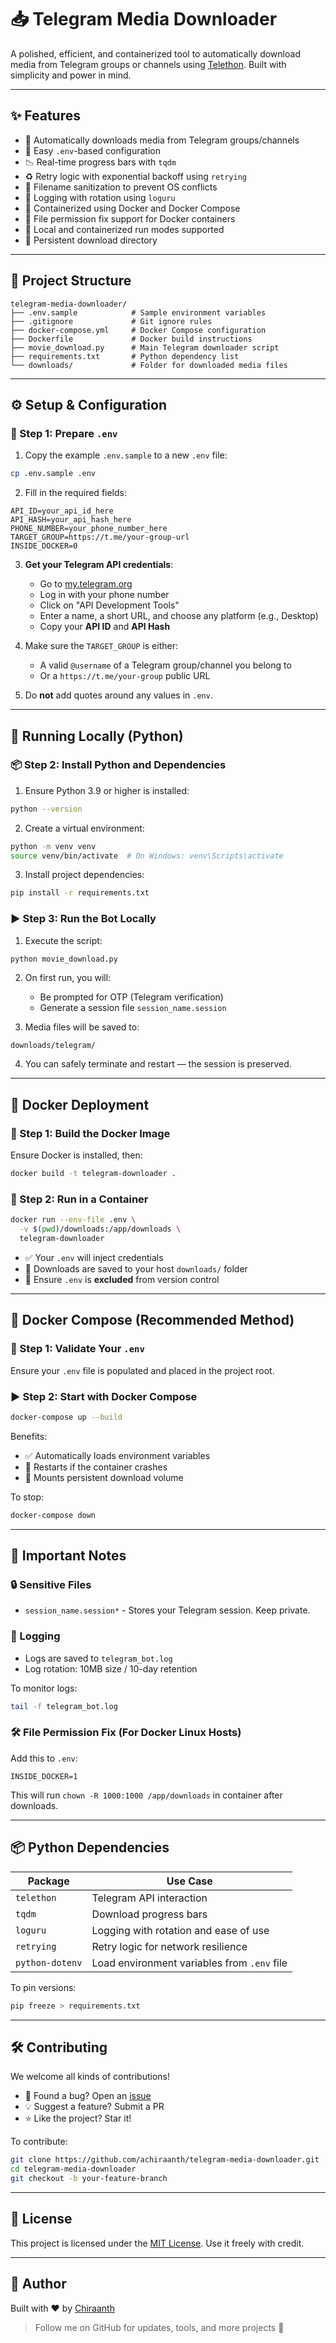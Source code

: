 # 📥 Telegram Media Downloader

A polished, efficient, and containerized tool to automatically download media from Telegram groups or channels using [Telethon](https://github.com/LonamiWebs/Telethon). Built with simplicity and power in mind.






---

## ✨ Features

- 📂 Automatically downloads media from Telegram groups/channels
- 🔧 Easy `.env`-based configuration
- 📉 Real-time progress bars with `tqdm`
- ♻️ Retry logic with exponential backoff using `retrying`
- 🧼 Filename sanitization to prevent OS conflicts
- 🧾 Logging with rotation using `loguru`
- 🐳 Containerized using Docker and Docker Compose
- 🔄 File permission fix support for Docker containers
- 🧪 Local and containerized run modes supported
- 💾 Persistent download directory

---

## 📁 Project Structure

```
telegram-media-downloader/
├── .env.sample            # Sample environment variables
├── .gitignore             # Git ignore rules
├── docker-compose.yml     # Docker Compose configuration
├── Dockerfile             # Docker build instructions
├── movie_download.py      # Main Telegram downloader script
├── requirements.txt       # Python dependency list
└── downloads/             # Folder for downloaded media files
```

---

## ⚙️ Setup & Configuration

### 🔐 Step 1: Prepare `.env`

1. Copy the example `.env.sample` to a new `.env` file:

```bash
cp .env.sample .env
```

2. Fill in the required fields:

```dotenv
API_ID=your_api_id_here
API_HASH=your_api_hash_here
PHONE_NUMBER=your_phone_number_here
TARGET_GROUP=https://t.me/your-group-url
INSIDE_DOCKER=0
```

3. **Get your Telegram API credentials**:

   - Go to [my.telegram.org](https://my.telegram.org/auth)
   - Log in with your phone number
   - Click on "API Development Tools"
   - Enter a name, a short URL, and choose any platform (e.g., Desktop)
   - Copy your **API ID** and **API Hash**

4. Make sure the `TARGET_GROUP` is either:

   - A valid `@username` of a Telegram group/channel you belong to
   - Or a `https://t.me/your-group` public URL

5. Do **not** add quotes around any values in `.env`.

---

## 🧪 Running Locally (Python)

### 📦 Step 2: Install Python and Dependencies

1. Ensure Python 3.9 or higher is installed:

```bash
python --version
```

2. Create a virtual environment:

```bash
python -m venv venv
source venv/bin/activate  # On Windows: venv\Scripts\activate
```

3. Install project dependencies:

```bash
pip install -r requirements.txt
```

### ▶️ Step 3: Run the Bot Locally

1. Execute the script:

```bash
python movie_download.py
```

2. On first run, you will:

   - Be prompted for OTP (Telegram verification)
   - Generate a session file `session_name.session`

3. Media files will be saved to:

```
downloads/telegram/
```

4. You can safely terminate and restart — the session is preserved.

---

## 🐳 Docker Deployment

### 🔨 Step 1: Build the Docker Image

Ensure Docker is installed, then:

```bash
docker build -t telegram-downloader .
```

### 🚀 Step 2: Run in a Container

```bash
docker run --env-file .env \
  -v $(pwd)/downloads:/app/downloads \
  telegram-downloader
```

- ✅ Your `.env` will inject credentials
- 💾 Downloads are saved to your host `downloads/` folder
- 🔐 Ensure `.env` is **excluded** from version control

---

## 🧱 Docker Compose (Recommended Method)

### 📄 Step 1: Validate Your `.env`

Ensure your `.env` file is populated and placed in the project root.

### ▶️ Step 2: Start with Docker Compose

```bash
docker-compose up --build
```

Benefits:

- ✅ Automatically loads environment variables
- 🔁 Restarts if the container crashes
- 💾 Mounts persistent download volume

To stop:

```bash
docker-compose down
```

---

## 🛑 Important Notes

### 🔒 Sensitive Files

- `session_name.session*` - Stores your Telegram session. Keep private.

### 📝 Logging

- Logs are saved to `telegram_bot.log`
- Log rotation: 10MB size / 10-day retention

To monitor logs:

```bash
tail -f telegram_bot.log
```

### 🛠 File Permission Fix (For Docker Linux Hosts)

Add this to `.env`:

```dotenv
INSIDE_DOCKER=1
```

This will run `chown -R 1000:1000 /app/downloads` in container after downloads.

---

## 📦 Python Dependencies

| Package         | Use Case                                    |
| --------------- | ------------------------------------------- |
| `telethon`      | Telegram API interaction                    |
| `tqdm`          | Download progress bars                      |
| `loguru`        | Logging with rotation and ease of use       |
| `retrying`      | Retry logic for network resilience          |
| `python-dotenv` | Load environment variables from `.env` file |

To pin versions:

```bash
pip freeze > requirements.txt
```

---

## 🛠️ Contributing

We welcome all kinds of contributions!

- 🐛 Found a bug? Open an [issue](https://github.com/achiraanth/telegram-media-downloader/issues)
- 💡 Suggest a feature? Submit a PR
- ⭐ Like the project? Star it!

To contribute:

```bash
git clone https://github.com/achiraanth/telegram-media-downloader.git
cd telegram-media-downloader
git checkout -b your-feature-branch
```

---

## 📜 License

This project is licensed under the [MIT License](LICENSE).
Use it freely with credit.

---

## 👤 Author

Built with ❤️ by [Chiraanth](https://github.com/achiraanth)

> Follow me on GitHub for updates, tools, and more projects 🚀


